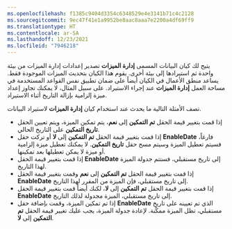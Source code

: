 ```yaml
---
ms.openlocfilehash: f1385c9404d3354c6348529e4e3141b71c4c2128
ms.sourcegitcommit: 9ec47f41e1a9952be8aac8aaa7e2200a4df69ff9
ms.translationtype: HT
ms.contentlocale: ar-SA
ms.lasthandoff: 12/23/2021
ms.locfileid: "7946218"
---
```

يتيح لك كيان البيانات المسمى **إدارة الميزات** تصدير إعدادات إدارة الميزات من بيئة واحدة ثم استيرادها إلى بيئة أخرى. يقوم هذا الكيان بتحديث الميزات الموجودة فقط. يساعد منطق الأعمال في الكيان أيضاً على ضمان تطبيق نفس القواعد المستخدمة في مساحة العمل **إدارة الميزات** عند إجراء الاستيراد. على سبيل المثال، لا يمكنك تجاوز إعداد ميزة إلزامية بإزالة التاريخ أثناء الاستيراد.

تصف الأمثلة التالية ما يحدث عند استخدام كيان **إدارة الميزات** لاستيراد البيانات.

- إذا قمت بتغيير قيمة الحقل **تم التمكين** إلى **نعم**، يتم تمكين الميزة، ويتم تعيين الحقل **تاريخ التمكين** على التاريخ الحالي.
- إذا قمت بتغيير قيمة الحقل **تم التمكين** إلى **لا** أو تركت حقل **EnableDate** فارغاً، فسيتم تعطيل الميزة وسيتم مسح حقل **تاريخ التمكين**. لا يمكنك تعطيل ميزة إلزامية أو ميزة لا يمكن تعطيلها بعد تمكينها.
- إذا قمت بتغيير قيمة الحقل **EnableDate** إلى تاريخ مستقبلي، فستتم جدولة الميزة لهذا التاريخ.
- إذا قمت بتغيير قيمة الحقل **تم التمكين** إلى **نعم** وقمت بتغيير قيمة الحقل **EnableDate** إلى تاريخ مستقبلي، فإن الميزة من المقرر لهذا التاريخ. 
- إذا قمت بتغيير قيمة الحقل **تم التمكين** إلى **لا**، لكنك أيضاً قمت بتغيير قيمة الحقل **EnableDate** إلى تاريخ مستقبلي، الميزة مجدولة لذلك التاريخ.
- إذا تم تمكين الميزة، وقمت بإضافة حقل **EnableDate** الذي تم تعيينه على تاريخ مستقبلي، تظل الميزة ممكّنة. لإعادة جدولة الميزة، يجب عليك تغيير قيمة الحقل **تم التمكين** إلى **لا**.
